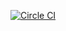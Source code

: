 [![Circle CI](https://circleci.com/gh/tagCincy/TAGitter/tree/master.svg?style=svg)](https://circleci.com/gh/tagCincy/TAGitter/tree/master)